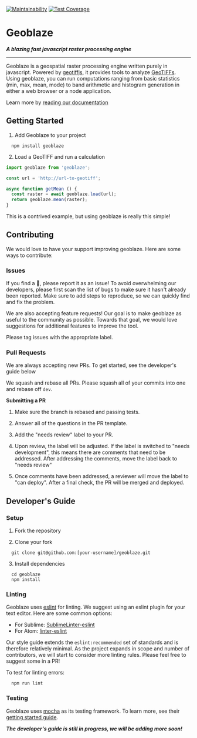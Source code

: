 [![Maintainability](https://api.codeclimate.com/v1/badges/a99a88d28ad37a79dbf6/maintainability)](https://codeclimate.com/github/codeclimate/codeclimate/maintainability)
[![Test Coverage](https://api.codeclimate.com/v1/badges/a99a88d28ad37a79dbf6/test_coverage)](https://codeclimate.com/github/codeclimate/codeclimate/test_coverage)

# Geoblaze

***A blazing fast javascript raster processing engine***

---

Geoblaze is a geospatial raster processing engine written purely in javascript. Powered by [geotiffjs](https://github.com/geotiffjs/geotiff.js), it provides tools to analyze [GeoTIFFs](https://en.wikipedia.org/wiki/GeoTIFF). Using geoblaze, you can run computations ranging from basic statistics (min, max, mean, mode) to band arithmetic and histogram generation in either a web browser or a node application.

Learn more by [reading our documentation](https://geoblaze.io)

## Getting Started

1. Add Geoblaze to your project
```
  npm install geoblaze
```

2. Load a GeoTIFF and run a calculation

```javascript
import geoblaze from 'geoblaze';

const url = 'http://url-to-geotiff';

async function getMean () {
  const raster = await geoblaze.load(url);
  return geoblaze.mean(raster);
}
```

This is a contrived example, but using geoblaze is really this simple!

## Contributing

We would love to have your support improving geoblaze. Here are some ways to contribute:

### Issues
If you find a :bug:, please report it as an issue! To avoid overwhelming our developers, please first scan the list of bugs to make sure it hasn't already been reported. Make sure to add steps to reproduce, so we can quickly find and fix the problem.

We are also accepting feature requests! Our goal is to make geoblaze as useful to the community as possible. Towards that goal, we would love suggestions for additional features to improve the tool.

Please tag issues with the appropriate label.

### Pull Requests
We are always accepting new PRs. To get started, see the developer's guide below

We squash and rebase all PRs. Please squash all of your commits into one and rebase off `dev`.

**Submitting a PR**

1. Make sure the branch is rebased and passing tests.

2. Answer all of the questions in the PR template.

3. Add the "needs review" label to your PR.

4. Upon review, the label will be adjusted. If the label is switched to "needs development", this means there are comments that need to be addressed. After addressing the comments, move the label back to "needs review"

5. Once comments have been addressed, a reviewer will move the label to "can deploy". After a final check, the PR will be merged and deployed.

## Developer's Guide

### Setup
1. Fork the repository

2. Clone your fork
```
  git clone git@github.com:[your-username]/geoblaze.git
```

3. Install dependencies
```
  cd geoblaze
  npm install
```

### Linting
Geoblaze uses [eslint](https://eslint.org/) for linting. We suggest using an eslint plugin for your text editor. Here are some common options:

  - For Sublime: [SublimeLinter-eslint](https://github.com/SublimeLinter/SublimeLinter-eslint)
  - For Atom: [linter-eslint](https://atom.io/packages/linter-eslint)

Our style guide extends the `eslint:recommended` set of standards and is therefore relatively minimal. As the project expands in scope and number of contributors, we will start to consider more linting rules. Please feel free to suggest some in a PR!

To test for linting errors:
```
  npm run lint
```

### Testing
Geoblaze uses [mocha](https://mochajs.org/) as its testing framework. To learn more, see their [getting started guide](https://mochajs.org/#getting-started).


***The developer's guide is still in progress, we will be adding more soon!***
